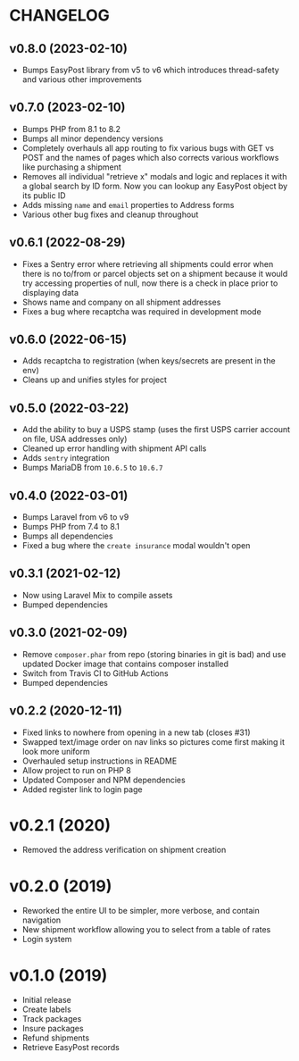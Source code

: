 # CHANGELOG

## v0.8.0 (2023-02-10)

- Bumps EasyPost library from v5 to v6 which introduces thread-safety and various other improvements

## v0.7.0 (2023-02-10)

- Bumps PHP from 8.1 to 8.2
- Bumps all minor dependency versions
- Completely overhauls all app routing to fix various bugs with GET vs POST and the names of pages which also corrects various workflows like purchasing a shipment
- Removes all individual "retrieve x" modals and logic and replaces it with a global search by ID form. Now you can lookup any EasyPost object by its public ID
- Adds missing `name` and `email` properties to Address forms
- Various other bug fixes and cleanup throughout

## v0.6.1 (2022-08-29)

- Fixes a Sentry error where retrieving all shipments could error when there is no to/from or parcel objects set on a shipment because it would try accessing properties of null, now there is a check in place prior to displaying data
- Shows name and company on all shipment addresses
- Fixes a bug where recaptcha was required in development mode

## v0.6.0 (2022-06-15)

- Adds recaptcha to registration (when keys/secrets are present in the env)
- Cleans up and unifies styles for project

## v0.5.0 (2022-03-22)

- Add the ability to buy a USPS stamp (uses the first USPS carrier account on file, USA addresses only)
- Cleaned up error handling with shipment API calls
- Adds `sentry` integration
- Bumps MariaDB from `10.6.5` to `10.6.7`

## v0.4.0 (2022-03-01)

- Bumps Laravel from v6 to v9
- Bumps PHP from 7.4 to 8.1
- Bumps all dependencies
- Fixed a bug where the `create insurance` modal wouldn't open

## v0.3.1 (2021-02-12)

- Now using Laravel Mix to compile assets
- Bumped dependencies

## v0.3.0 (2021-02-09)

- Remove `composer.phar` from repo (storing binaries in git is bad) and use updated Docker image that contains composer installed
- Switch from Travis CI to GitHub Actions
- Bumped dependencies

## v0.2.2 (2020-12-11)

- Fixed links to nowhere from opening in a new tab (closes #31)
- Swapped text/image order on nav links so pictures come first making it look more uniform
- Overhauled setup instructions in README
- Allow project to run on PHP 8
- Updated Composer and NPM dependencies
- Added register link to login page

# v0.2.1 (2020)

- Removed the address verification on shipment creation

# v0.2.0 (2019)

- Reworked the entire UI to be simpler, more verbose, and contain navigation
- New shipment workflow allowing you to select from a table of rates
- Login system

# v0.1.0 (2019)

- Initial release
- Create labels
- Track packages
- Insure packages
- Refund shipments
- Retrieve EasyPost records
